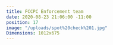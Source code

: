 ```yaml
---
title: FCCPC Enforcement team
date: 2020-08-23 21:06:00 -11:00
position: 17
image: "/uploads/spot%20check%201.jpg"
Dimensions: 1012x675
---
```



